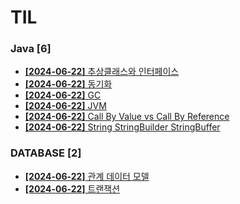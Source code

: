 # TIL
 
### Java [6]
- [**[2024-06-22]**  추상클래스와 인터페이스](https://github.com/A-lass/TIL/blob/main/Java/추상클래스와_인터페이스.md)
- [**[2024-06-22]**  동기화](https://github.com/A-lass/TIL/blob/main/Java/동기화.md)
- [**[2024-06-22]**  GC](https://github.com/A-lass/TIL/blob/main/Java/GC.md)
- [**[2024-06-22]**  JVM](https://github.com/A-lass/TIL/blob/main/Java/JVM.md)
- [**[2024-06-22]**  Call By Value vs Call By Reference](https://github.com/A-lass/TIL/blob/main/Java/Call_By_Value_vs_Call_By_Reference.md)
- [**[2024-06-22]**  String StringBuilder StringBuffer](https://github.com/A-lass/TIL/blob/main/Java/String_StringBuilder_StringBuffer.md)
### DATABASE [2]
- [**[2024-06-22]**  관계 데이터 모델](https://github.com/A-lass/TIL/blob/main/DATABASE/관계_데이터_모델.md)
- [**[2024-06-22]**  트랜잭션](https://github.com/A-lass/TIL/blob/main/DATABASE/트랜잭션.md)
